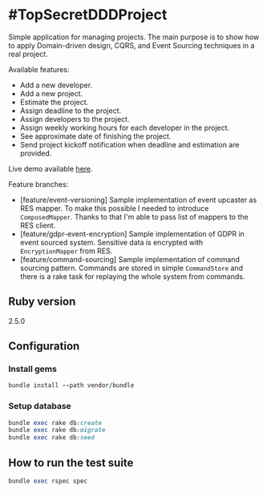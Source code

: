 # #TopSecretDDDProject

Simple application for managing projects. The main purpose is to show how to apply Domain-driven design, CQRS, and Event Sourcing techniques in a real project.

Available features:
- Add a new developer.
- Add a new project.
- Estimate the project.
- Assign deadline to the project.
- Assign developers to the project.
- Assign weekly working hours for each developer in the project.
- See approximate date of finishing the project.
- Send project kickoff notification when deadline and estimation are provided.

Live demo available [here](https://project-management-ddd.herokuapp.com/).

Feature branches:
- [feature/event-versioning] Sample implementation of event upcaster as RES mapper. To make this possible I needed to introduce `ComposedMapper`. Thanks to that I'm able to pass list of mappers to the RES client.
- [feature/gdpr-event-encryption] Sample implementation of GDPR in event sourced system. Sensitive data is encrypted with `EncryptionMapper` from RES.
- [feature/command-sourcing] Sample implementation of command sourcing pattern. Commands are stored in simple `CommandStore` and there is a rake task for replaying the whole system from commands.

## Ruby version

2.5.0

## Configuration

### Install gems

```ruby
bundle install --path vendor/bundle
```

### Setup database
```ruby
bundle exec rake db:create
bundle exec rake db:migrate
bundle exec rake db:seed
```

## How to run the test suite

```ruby
bundle exec rspec spec
```
